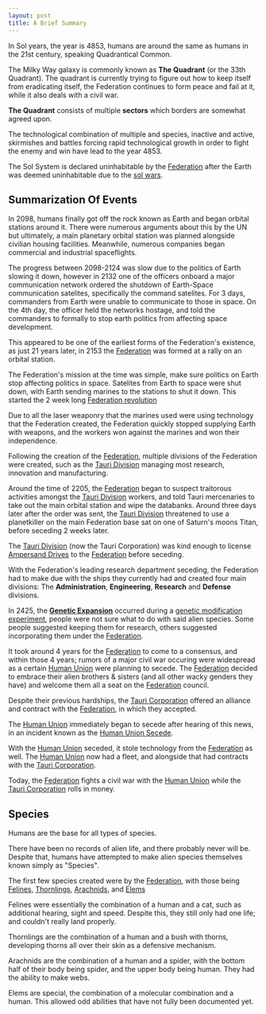 ```yaml
---
layout: post
title: A Brief Summary
---
```


In Sol years, the year is 4853, humans are around the same as humans in the 21st century, speaking Quadrantical Common.

The Milky Way galaxy is commonly known as **The Quadrant** (or the 33th Quadrant). The quadrant is currently trying to figure out how to keep itself from eradicating itself, the Federation continues to form peace and fail at it, while it also deals with a civil war.

**The Quadrant** consists of multiple **sectors** which borders are somewhat agreed upon.

The technological combination of multiple and species, inactive and active, skirmishes and battles forcing rapid technological growth in order to fight the enemy and win have lead to the year 4853.

The Sol System is declared uninhabitable by the [Federation](factions/federation) after the Earth was deemed uninhabitable due to the [sol wars](events/wars/sol_wars).

## Summarization Of Events

In 2098, humans finally got off the rock known as Earth and began orbital stations around it. There were numerous arguments about this by the UN but ultimately, a main planetary orbital station was planned alongside civilian housing facilities. Meanwhile, numerous companies began commercial and industrial spaceflights.

The progress between 2098-2124 was slow due to the politics of Earth slowing it down, however in 2132 one of the officers onboard a major communication network ordered the shutdown of Earth-Space communication satelites, specifically the command satelites. For 3 days, commanders from Earth were unable to communicate to those in space. On the 4th day, the officer held the networks hostage, and told the commanders to formally to stop earth politics from affecting space development. <!-- ironic -->

This appeared to be one of the earliest forms of the Federation's existence, as just 21 years later, in 2153 the [Federation](factions/federation) was formed at a rally on an orbital station.

The Federation's mission at the time was simple, make sure politics on Earth stop affecting politics in space. Satelites from Earth to space were shut down, with Earth sending marines to the stations to shut it down. This started the 2 week long [Federation revolution](events/federation_revolution.md)

Due to all the laser weaponry that the marines used were using technology that the Federation created, the Federation quickly stopped supplying Earth with weapons, and the workers won against the marines and won their independence.

Following the creation of the [Federation](factions/federation), multiple divisions of the Federation were created, such as the [Tauri Division](factions/tauri) managing most research, innovation and manufacturing.

Around the time of 2205, the [Federation](factions/federation) began to suspect traitorous activities amongst the [Tauri Division](factions/tauri) workers, and told Tauri mercenaries to take out the main orbital station and wipe the databanks. Around three days later after the order was sent, the [Tauri Division](factions/tauri) threatened to use a planetkiller on the main Federation base sat on one of Saturn's moons Titan, before seceding 2 weeks later.

The [Tauri Division](factions/tauri) (now the Tauri Corporation) was kind enough to license [Ampersand Drives](technology/ampersand_drives) to the [Federation](factions/federation) before seceding.

With the Federation's leading research department seceding, the Federation had to make due with the ships they currently had and created four main divisions: The **Administration**, **Engineering**, **Research** and **Defense** divisions.

In 2425, the [**Genetic Expansion**](events/genetic_expansion) occurred during a [genetic modification experiment](technology/genetic_modification), people were not sure what to do with said alien species. Some people suggested keeping them for research, others suggested incorporating them under the [Federation](factions/federation).

It took around 4 years for the [Federation](factions/federation) to come to a consensus, and within those 4 years; rumors of a major civil war occuring were widespread as a certain [Human Union](faction/human_union) were planning to secede. The [Federation](factions/federation) decided to embrace their alien brothers & sisters (and all other wacky genders they have) and welcome them all a seat on the [Federation](factions/federation) council.

Despite their previous hardships, the [Tauri Corporation](factions/tauri) offered an alliance and contract with the [Federation](factions/federation), in which they accepted.

The [Human Union](faction/human_union) immediately began to secede after hearing of this news, in an incident known as the [Human Union Secede](events/human_union_secede).

With the [Human Union](faction/human_union) seceded, it stole technology from the [Federation](factions/federation) as well. The [Human Union](faction/human_union) now had a fleet, and alongside that had contracts with the [Tauri Corporation](factions/tauri).

Today, the [Federation](factions/federation) fights a civil war with the [Human Union](faction/human_union) while the [Tauri Corporation](factions/tauri) rolls in money.

## Species

Humans are the base for all types of species.

There have been no records of alien life, and there probably never will be. Despite that, humans have attempted to make alien species themselves known simply as "Species".

The first few species created were by the [Federation](factions/governments/federation), with those being [Felines](species/felinids), [Thornlings](species/thornlings.md), [Arachnids](species/arachnids.md), and [Elems](species/elems.md)

Felines were essentially the combination of a human and a cat, such as additional hearing, sight and speed. Despite this, they still only had one life; and couldn't really land properly.

Thornlings are the combination of a human and a bush with thorns, developing thorns all over their skin as a defensive mechanism.

Arachnids are the combination of a human and a spider, with the bottom half of their body being spider, and the upper body being human. They had the ability to make webs.

Elems are special, the combination of a molecular combination and a human. This allowed odd abilities that have not fully been documented yet.
